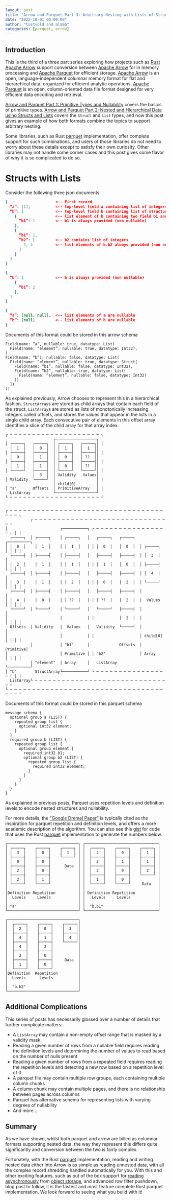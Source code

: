 ```yaml
---
layout: post
title: "Arrow and Parquet Part 3: Arbitrary Nesting with Lists of Structs and Structs of Lists"
date: "2022-10-01 00:00:00"
author: "tustvold and alamb"
categories: [parquet, arrow]
---
```

<!--
{% comment %}
Licensed to the Apache Software Foundation (ASF) under one or more
contributor license agreements.  See the NOTICE file distributed with
this work for additional information regarding copyright ownership.
The ASF licenses this file to you under the Apache License, Version 2.0
(the "License"); you may not use this file except in compliance with
the License.  You may obtain a copy of the License at

http://www.apache.org/licenses/LICENSE-2.0

Unless required by applicable law or agreed to in writing, software
distributed under the License is distributed on an "AS IS" BASIS,
WITHOUT WARRANTIES OR CONDITIONS OF ANY KIND, either express or implied.
See the License for the specific language governing permissions and
limitations under the License.
{% endcomment %}
-->

## Introduction

This is the third of a three part series exploring how projects such as [Rust Apache Arrow](https://github.com/apache/arrow-rs) support conversion between [Apache Arrow](https://arrow.apache.org/) for in memory processing and [Apache Parquet](https://parquet.apache.org/) for efficient storage. [Apache Arrow](https://arrow.apache.org/) is an open, language-independent columnar memory format for flat and hierarchical data, organized for efficient analytic operations. [Apache Parquet](https://parquet.apache.org/) is an open, column-oriented data file format designed for very efficient data encoding and retrieval.


[Arrow and Parquet Part 1: Primitive Types and Nullability](https://arrow.apache.org/blog/2022/10/05/arrow-parquet-encoding-part-1/) covers the basics of primitive types.  [Arrow and Parquet Part 2: Nested and Hierarchical Data using Structs and Lists](https://arrow.apache.org/blog/2022/10/08/arrow-parquet-encoding-part-2/) covers the `Struct` and `List` types,  and now this post gives an example of how both formats combine the topics to support arbitrary nesting.

Some libraries, such as Rust [parquet](https://crates.io/crates/parquet) implementation, offer complete support for such combinations, and users of those libraries do not need to worry about these details except to satisfy their own curiosity. Other libraries may not handle some corner cases and this post gives some flavor of why it is so complicated to do so.


# Structs with Lists
Consider the following three json documents

```json
{                     <-- First record
  “a”: [1],           <-- top-level field a containing list of integers
  “b”: [              <-- top-level field b containing list of structures
    {                 <-- list element of b containing two field b1 and b2
      “b1”: 1         <-- b1 is always provided (non nullable)
    },
    {
      “b1”: 1,
      “b2”: [         <-- b2 contains list of integers
        3, 4          <-- list elements of b.b2 always provided (non nullable)
      ]
    }
  ]
}
```

```json
{
  “b”: [              <-- b is always provided (non nullable)
    {
      “b1”: 2
    },
  ]
}
```

```json
{
  “a”: [null, null],  <-- list elements of a are nullable
  “b”: [null]         <-- list elements of b are nullable
}
```

Documents of this format could be stored in this arrow schema

```text
Field(name: “a”, nullable: true, datatype: List(
  Field(name: “element”, nullable: true, datatype: Int32),
)
Field(name: “b”), nullable: false, datatype: List(
  Field(name: “element”, nullable: true, datatype: Struct[
    Field(name: “b1”, nullable: false, datatype: Int32),
    Field(name: “b2”, nullable: true, datatype: List(
      Field(name: “element”, nullable: false, datatype: Int32)
    ))
  ])
))
```


As explained previously, Arrow chooses to represent this in a hierarchical fashion.  `StructArray`s are stored as child arrays that contain each field of the struct.  `ListArray`s are stored as lists of monotonically increasing integers called offsets, and stores the values that appear in the lists in a single child array. Each consecutive pair of elements in this offset array identifies a slice of the child array for that array index.


```text
┌ ─ ─ ─ ─ ─ ─ ─ ─ ─ ─ ─ ─ ─ ─ ─ ─ ─ ─ ─ ─ ┐
                     ┌──────────────────┐
│ ┌─────┐   ┌─────┐  │ ┌─────┐   ┌─────┐│ │
  │  1  │   │  0  │  │ │  1  │   │  1  ││
│ ├─────┤   ├─────┤  │ ├─────┤   ├─────┤│ │
  │  0  │   │  1  │  │ │  0  │   │ ??  ││
│ ├─────┤   ├─────┤  │ ├─────┤   ├─────┤│ │
  │  1  │   │  1  │  │ │  0  │   │ ??  ││
│ └─────┘   ├─────┤  │ └─────┘   └─────┘│ │
            │  3  │  │ Validity   Values│
│ Validity  └─────┘  │                  │ │
                     │ child[0]         │
│ "a"       Offsets  │ PrimitiveArray   │ │
  ListArray          └──────────────────┘
└ ─ ─ ─ ─ ─ ─ ─ ─ ─ ─ ─ ─ ─ ─ ─ ─ ─ ─ ─ ─ ┘


┌ ─ ─ ─ ─ ─ ─ ─ ─ ─ ─ ─ ─ ─ ─ ─ ─ ─ ─ ─ ─ ─ ─ ─ ─ ─ ─ ─ ─ ─ ─ ─ ─ ─ ─ ─ ─ ─ ┐
           ┌ ─ ─ ─ ─ ─ ─ ─ ─ ─ ─ ─ ─ ─ ─ ─ ─ ─ ─ ─ ─ ─ ─ ─ ─ ─ ─ ─ ─ ─ ─ ─
│                       ┌───────────┐ ┌ ─ ─ ─ ─ ─ ─ ─ ─ ─ ─ ─ ─ ─ ─ ─ ─ ┐ │ │
  ┌─────┐  │ ┌─────┐    │ ┌─────┐   │   ┌─────┐   ┌─────┐  ┌──────────┐
│ │  0  │    │  1  │    │ │  1  │   │ │ │  0  │   │  0  │  │ ┌─────┐  │ │ │ │
  ├─────┤  │ ├─────┤    │ ├─────┤   │   ├─────┤   ├─────┤  │ │  3  │  │
│ │  2  │    │  1  │    │ │  1  │   │ │ │  1  │   │  0  │  │ ├─────┤  │ │ │ │
  ├─────┤  │ ├─────┤    │ ├─────┤   │   ├─────┤   ├─────┤  │ │  4  │  │
│ │  3  │    │  1  │    │ │  2  │   │ │ │  0  │   │  2  │  │ └─────┘  │ │ │ │
  ├─────┤  │ ├─────┤    │ ├─────┤   │   ├─────┤   ├─────┤  │          │
│ │  4  │    │  0  │    │ │ ??  │   │ │ │ ??  │   │  2  │  │  Values  │ │ │ │
  └─────┘  │ └─────┘    │ └─────┘   │   └─────┘   ├─────┤  │          │
│                       │           │ │           │  2  │  │          │ │ │ │
  Offsets  │ Validity   │  Values   │   Validity  └─────┘  │          │
│                       │           │ │                    │ child[0] │ │ │ │
           │            │ "b1"      │             Offsets  │ Primitive│
│                       │ Primitive │ │ "b2"               │ Array    │ │ │ │
           │ "element"  │ Array     │   ListArray          └──────────┘
│ "b"        StructArray└───────────┘ └ ─ ─ ─ ─ ─ ─ ─ ─ ─ ─ ─ ─ ─ ─ ─ ─ ┘ │ │
  ListArray└ ─ ─ ─ ─ ─ ─ ─ ─ ─ ─ ─ ─ ─ ─ ─ ─ ─ ─ ─ ─ ─ ─ ─ ─ ─ ─ ─ ─ ─ ─ ─
└ ─ ─ ─ ─ ─ ─ ─ ─ ─ ─ ─ ─ ─ ─ ─ ─ ─ ─ ─ ─ ─ ─ ─ ─ ─ ─ ─ ─ ─ ─ ─ ─ ─ ─ ─ ─ ─ ┘
```

Documents of this format could be stored in this parquet schema

```text
message schema {
  optional group a (LIST) {
    repeated group list {
      optional int32 element;
    }
  }
  required group b (LIST) {
    repeated group list {
      optional group element {
        required int32 b1;
        optional group b2 (LIST) {
          repeated group list {
            required int32 element;
          }
        }
      }
    }
  }
}
```

As explained in previous posts, Parquet uses repetition levels and definition levels to encode nested structures and nullability.

For more details, the ["Google Dremel Paper"](https://research.google/pubs/pub36632/) is typically cited as the inspiration for parquet repetition and definition levels, and offers a more academic description of the algorithm. You can also see this  [gist](https://gist.github.com/alamb/acd653c49e318ff70672b61325ba3443) for code that uses the Rust [parquet](https://crates.io/crates/parquet) implementation to generate the numbers below.


```text
┌───────────────────────────────┐ ┌────────────────────────────────┐
│ ┌─────┐    ┌─────┐    ┌─────┐ │ │  ┌─────┐    ┌─────┐    ┌─────┐ │
│ │  3  │    │  0  │    │  1  │ │ │  │  2  │    │  0  │    │  1  │ │
│ ├─────┤    ├─────┤    └─────┘ │ │  ├─────┤    ├─────┤    ├─────┤ │
│ │  0  │    │  0  │            │ │  │  2  │    │  1  │    │  1  │ │
│ ├─────┤    ├─────┤      Data  │ │  ├─────┤    ├─────┤    ├─────┤ │
│ │  2  │    │  0  │            │ │  │  2  │    │  0  │    │  2  │ │
│ ├─────┤    ├─────┤            │ │  ├─────┤    ├─────┤    └─────┘ │
│ │  2  │    │  1  │            │ │  │  1  │    │  0  │            │
│ └─────┘    └─────┘            │ │  └─────┘    └─────┘     Data   │
│                               │ │                                │
│Definition Repetition          │ │ Definition Repetition          │
│  Levels     Levels            │ │   Levels     Levels            │
│                               │ │                                │
│ "a"                           │ │  "b.b1"                        │
└───────────────────────────────┘ └────────────────────────────────┘

┌───────────────────────────────┐
│  ┌─────┐    ┌─────┐    ┌─────┐│
│  │  2  │    │  0  │    │  3  ││
│  ├─────┤    ├─────┤    ├─────┤│
│  │  4  │    │  1  │    │  4  ││
│  ├─────┤    ├─────┤    └─────┘│
│  │  4  │    │  2  │           │
│  ├─────┤    ├─────┤           │
│  │  2  │    │  0  │           │
│  ├─────┤    ├─────┤     Data  │
│  │  1  │    │  0  │           │
│  └─────┘    └─────┘           │
│Definition  Repetition         │
│  Levels      Levels           │
│                               │
│  "b.b2"                       │
└───────────────────────────────┘
```

## Additional Complications

This series of posts has necessarily glossed over a number of details that further complicate matters:

* A `ListArray` may contain a non-empty offset range that is masked by a validity mask
* Reading a given number of rows from a nullable field requires reading the definition levels and determining the number of values to read based on the number of nulls present
* Reading a given number of rows from a repeated field requires reading the repetition levels and detecting a new row based on a repetition level of 0
* A parquet file may contain multiple row groups, each containing multiple column chunks
* A column chunk may contain multiple pages, and there is no relationship between pages across columns
* Parquet has alternative schema for representing lists with varying degrees of nullability
* And more…

## Summary
As we have shown, whilst both parquet and arrow are billed as columnar formats supporting nested data, the way they represent this differs quite significantly and conversion between the two is fairly complex.

Fortunately, with the Rust [parquet](https://crates.io/crates/parquet) implementation, reading and writing nested data either into Arrow is as simple as reading unnested data, with all the complex record shredding handled automatically for you. With this and other exciting features, such as out of the box support for [reading asynchronously](https://docs.rs/parquet/22.0.0/parquet/arrow/async_reader/index.html) from [object storage](https://docs.rs/object_store/0.5.0/object_store/), and advanced row filter pushdown, blog post to follow, it is the fastest and most feature complete Rust parquet implementation. We look forward to seeing what you build with it!
